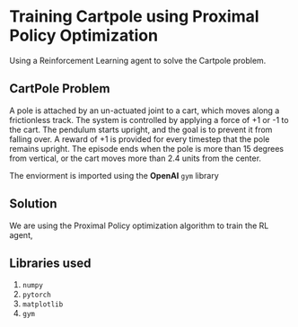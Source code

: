 # Training Cartpole using Proximal Policy Optimization 

Using a Reinforcement Learning agent to solve the Cartpole problem.


## CartPole Problem 

A pole is attached by an un-actuated joint to a cart, which moves along a frictionless track. The system is controlled by applying a force of +1 or -1 to the cart. The pendulum starts upright, and the goal is to prevent it from falling over. A reward of +1 is provided for every timestep that the pole remains upright. The episode ends when the pole is more than 15 degrees from vertical, or the cart moves more than 2.4 units from the center.

The enviorment is imported using the <b>OpenAI</b> `gym` library 

## Solution 

We are using the Proximal Policy optimization algorithm to train the RL agent, 



## Libraries used 
1. `numpy`
2. `pytorch`
3. `matplotlib`
4. `gym`